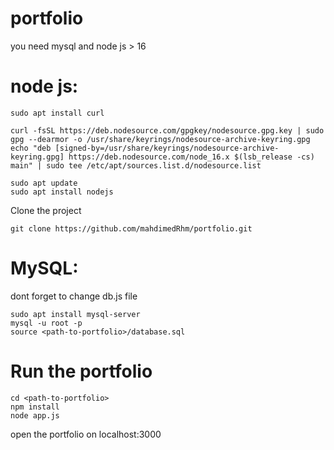 # portfolio

you need mysql and node js > 16 

# node js:
```
sudo apt install curl

curl -fsSL https://deb.nodesource.com/gpgkey/nodesource.gpg.key | sudo gpg --dearmor -o /usr/share/keyrings/nodesource-archive-keyring.gpg
echo "deb [signed-by=/usr/share/keyrings/nodesource-archive-keyring.gpg] https://deb.nodesource.com/node_16.x $(lsb_release -cs) main" | sudo tee /etc/apt/sources.list.d/nodesource.list

sudo apt update
sudo apt install nodejs
```

Clone the project 
```
git clone https://github.com/mahdimedRhm/portfolio.git 
```

# MySQL:
dont forget to change db.js file

```
sudo apt install mysql-server
mysql -u root -p
source <path-to-portfolio>/database.sql
```
# Run the portfolio
```
cd <path-to-portfolio>
npm install
node app.js
```

open the portfolio on localhost:3000
